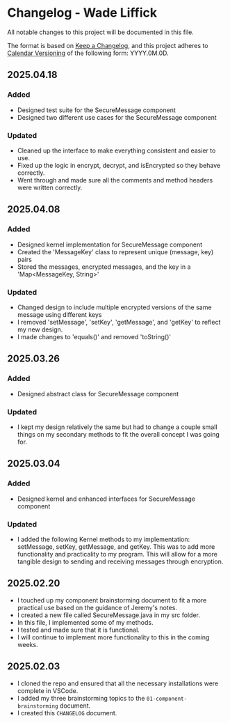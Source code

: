 # Changelog - Wade Liffick

All notable changes to this project will be documented in this file.

The format is based on [Keep a Changelog](https://keepachangelog.com/en/1.1.0/),
and this project adheres to [Calendar Versioning](https://calver.org/) of
the following form: YYYY.0M.0D.

## 2025.04.18

### Added

- Designed test suite for the SecureMessage component
- Designed two different use cases for the SecureMessage component

### Updated

- Cleaned up the interface to make everything consistent and easier to use.
- Fixed up the logic in encrypt, decrypt, and isEncrypted so they behave correctly.
- Went through and made sure all the comments and method headers were written correctly.

## 2025.04.08

### Added

- Designed kernel implementation for SecureMessage component
- Created the 'MessageKey' class to represent unique (message, key) pairs
- Stored the messages, encrypted messages, and the key in a 'Map<MessageKey, String>'

### Updated

- Changed design to include multiple encrypted versions of the same message using different keys
- I removed 'setMessage', 'setKey', 'getMessage', and 'getKey' to reflect my new design.
- I made changes to 'equals()' and removed 'toString()'

## 2025.03.26

### Added

- Designed abstract class for SecureMessage component

### Updated

- I kept my design relatively the same but had to change a couple small things on my secondary methods to fit the overall concept I was going for.

## 2025.03.04

### Added

- Designed kernel and enhanced interfaces for SecureMessage component

### Updated

- I added the following Kernel methods to my implementation: setMessage, setKey, getMessage, and getKey. This was to add more functionality and practicality to my program. This will allow for a more tangible design to sending and receiving messages through encryption.

## 2025.02.20

- I touched up my component brainstorming document to fit a more practical use based on the guidance of Jeremy's notes.
- I created a new file called SecureMessage.java in my src folder.
- In this file, I implemented some of my methods.
- I tested and made sure that it is functional.
- I will continue to implement more functionality to this in the coming weeks.

## 2025.02.03

- I cloned the repo and ensured that all the necessary installations were complete in VSCode.
- I added my three brainstorming topics to the `01-component-brainstorming` document.
- I created this `CHANGELOG` document.

